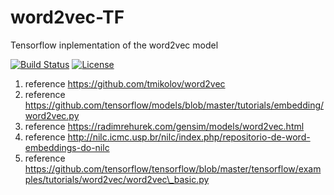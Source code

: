# word2vec-TF
Tensorflow inplementation of the word2vec model

[![Build Status](https://travis-ci.org/LIAMF-USP/word2vec-TF.svg?branch=master)](https://travis-ci.org/LIAMF-USP/word2vec-TF)
[![License](https://img.shields.io/github/license/mashape/apistatus.svg?maxAge=2592000)](https://github.com/LIAMF-USP/word2vec-TF/blob/master/LICENSE)

1) reference https://github.com/tmikolov/word2vec
2) reference https://github.com/tensorflow/models/blob/master/tutorials/embedding/word2vec.py
3) reference https://radimrehurek.com/gensim/models/word2vec.html
4) reference http://nilc.icmc.usp.br/nilc/index.php/repositorio-de-word-embeddings-do-nilc
5) reference https://github.com/tensorflow/tensorflow/blob/master/tensorflow/examples/tutorials/word2vec/word2vec\_basic.py
